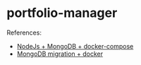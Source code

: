 # portfolio-manager

References:

- [NodeJs + MongoDB + docker-compose](https://github.com/bezkoder/docker-compose-nodejs-mongodb)
- [MongoDB migration + docker](https://github.com/Piyush-Use-Personal/migration-in-docker)
